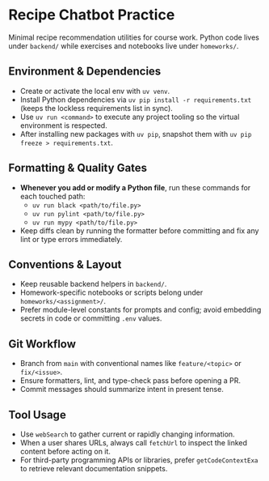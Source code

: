 # Recipe Chatbot Practice

Minimal recipe recommendation utilities for course work. Python code lives under `backend/` while exercises and notebooks live under `homeworks/`.

## Environment & Dependencies

- Create or activate the local env with `uv venv`.
- Install Python dependencies via `uv pip install -r requirements.txt` (keeps the lockless requirements list in sync).
- Use `uv run <command>` to execute any project tooling so the virtual environment is respected.
- After installing new packages with `uv pip`, snapshot them with `uv pip freeze > requirements.txt`.

## Formatting & Quality Gates

- **Whenever you add or modify a Python file**, run these commands for each touched path:
  - `uv run black <path/to/file.py>`
  - `uv run pylint <path/to/file.py>`
  - `uv run mypy <path/to/file.py>`
- Keep diffs clean by running the formatter before committing and fix any lint or type errors immediately.

## Conventions & Layout

- Keep reusable backend helpers in `backend/`.
- Homework-specific notebooks or scripts belong under `homeworks/<assignment>/`.
- Prefer module-level constants for prompts and config; avoid embedding secrets in code or committing `.env` values.

## Git Workflow

- Branch from `main` with conventional names like `feature/<topic>` or `fix/<issue>`.
- Ensure formatters, lint, and type-check pass before opening a PR.
- Commit messages should summarize intent in present tense.

## Tool Usage

- Use `webSearch` to gather current or rapidly changing information.
- When a user shares URLs, always call `fetchUrl` to inspect the linked content before acting on it.
- For third-party programming APIs or libraries, prefer `getCodeContextExa` to retrieve relevant documentation snippets.
